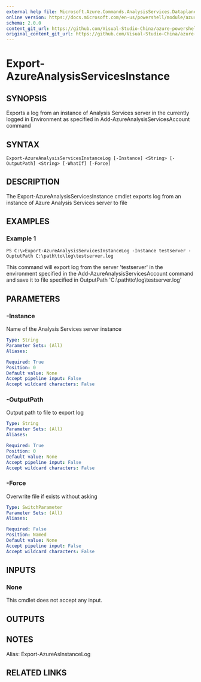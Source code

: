 ```yaml
---
external help file: Microsoft.Azure.Commands.AnalysisServices.Dataplane.dll-Help.xml
online version: https://docs.microsoft.com/en-us/powershell/module/azurerm.analysisservices/export-azureanalysisservicesinstancelog
schema: 2.0.0
content_git_url: https://github.com/Visual-Studio-China/azure-powershell/blob/preview/src/ResourceManager/AnalysisServices/Commands.AnalysisServices.Dataplane/help/Export-AzureAnalysisServicesInstanceLog.md
original_content_git_url: https://github.com/Visual-Studio-China/azure-powershell/blob/preview/src/ResourceManager/AnalysisServices/Commands.AnalysisServices.Dataplane/help/Export-AzureAnalysisServicesInstanceLog.md
---
```


# Export-AzureAnalysisServicesInstance

## SYNOPSIS
Exports a log from an instance of Analysis Services server in the currently logged in Environment as specified in Add-AzureAnalysisServicesAccount command

## SYNTAX

```
Export-AzureAnalysisServicesInstanceLog [-Instance] <String> [-OutputPath] <String> [-WhatIf] [-Force]
```

## DESCRIPTION
The Export-AzureAnalysisServicesInstance cmdlet exports log from an instance of Azure Analysis Services server to file

## EXAMPLES

### Example 1
```
PS C:\>Export-AzureAnalysisServicesInstanceLog -Instance testserver -OuptutPath C:\path\to\log\testserver.log
```

This command will export log from the server 'testserver' in the environment specified in the Add-AzureAnalysisServicesAccount command
and save it to file specified in OutputPath 'C:\path\to\log\testserver.log'

## PARAMETERS

### -Instance
Name of the Analysis Services server instance

```yaml
Type: String
Parameter Sets: (All)
Aliases: 

Required: True
Position: 0
Default value: None
Accept pipeline input: False
Accept wildcard characters: False
```

### -OutputPath
Output path to file to export log

```yaml
Type: String
Parameter Sets: (All)
Aliases: 

Required: True
Position: 0
Default value: None
Accept pipeline input: False
Accept wildcard characters: False
```

### -Force
Overwrite file if exists without asking

```yaml
Type: SwitchParameter
Parameter Sets: (All)
Aliases:

Required: False
Position: Named
Default value: None
Accept pipeline input: False
Accept wildcard characters: False
```

## INPUTS

### None
This cmdlet does not accept any input.

## OUTPUTS

## NOTES
Alias: Export-AzureAsInstanceLog

## RELATED LINKS

